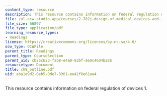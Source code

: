```yaml
---
content_type: resource
description: This resource contains information on federal regulation of devices 1.
file: /ol-ocw-studio-app/courses/2-782j-design-of-medical-devices-and-implants-spring-2006/aba1e9d20eb50de73301ee41f8e61ae4_ch9_outline.pdf
file_size: 66897
file_type: application/pdf
learning_resource_types:
- Readings
license: https://creativecommons.org/licenses/by-nc-sa/4.0/
ocw_type: OCWFile
parent_title: Readings
parent_type: CourseSection
parent_uid: cb25c623-fab8-e4a0-93bf-a60c4604b28b
resourcetype: Document
title: ch9_outline.pdf
uid: aba1e9d2-0eb5-0de7-3301-ee41f8e61ae4
---
```

This resource contains information on federal regulation of devices 1.